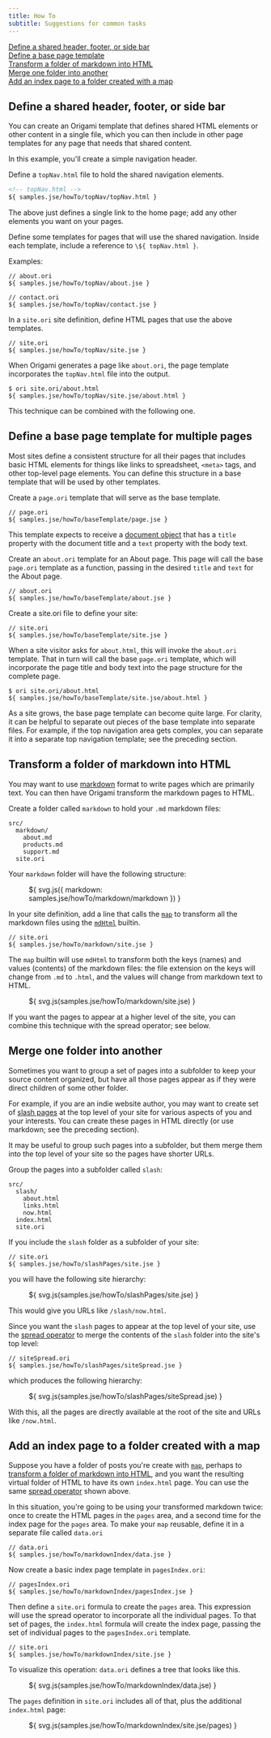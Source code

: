 ```yaml
---
title: How To
subtitle: Suggestions for common tasks
---
```


[Define a shared header, footer, or side bar](#topNav)<br>
[Define a base page template](#baseTemplate)<br>
[Transform a folder of markdown into HTML](#transform-markdown-folder)<br>
[Merge one folder into another](#spread)<br>
[Add an index page to a folder created with a map](#transform-with-index)

<a name="topNav"></a>

## Define a shared header, footer, or side bar

You can create an Origami template that defines shared HTML elements or other content in a single file, which you can then include in other page templates for any page that needs that shared content.

In this example, you'll create a simple navigation header.

<span class="tutorialStep"></span> Define a `topNav.html` file to hold the shared navigation elements.

```html
<!-- topNav.html -->
${ samples.jse/howTo/topNav/topNav.html }
```

The above just defines a single link to the home page; add any other elements you want on your pages.

<span class="tutorialStep"></span> Define some templates for pages that will use the shared navigation. Inside each template, include a reference to `\${ topNav.html }`.

Examples:

```ori
// about.ori
${ samples.jse/howTo/topNav/about.jse }
```

```ori
// contact.ori
${ samples.jse/howTo/topNav/contact.jse }
```

<span class="tutorialStep"></span> In a `site.ori` site definition, define HTML pages that use the above templates.

```ori
// site.ori
${ samples.jse/howTo/topNav/site.jse }
```

When Origami generates a page like `about.ori`, the page template incorporates the `topNav.html` file into the output.

```console
$ ori site.ori/about.html
${ samples.jse/howTo/topNav/site.jse/about.html }
```

This technique can be combined with the following one.

<a name="baseTemplate"></a>

## Define a base page template for multiple pages

Most sites define a consistent structure for all their pages that includes basic HTML elements for things like links to spreadsheet, `<meta>` tags, and other top-level page elements. You can define this structure in a base template that will be used by other templates.

<span class="tutorialStep"></span> Create a `page.ori` template that will serve as the base template.

```ori
// page.ori
${ samples.jse/howTo/baseTemplate/page.jse }
```

This template expects to receive a [document object](documents.html#document-objects) that has a `title` property with the document title and a `text` property with the body text.

<span class="tutorialStep"></span> Create an `about.ori` template for an About page. This page will call the base `page.ori` template as a function, passing in the desired `title` and `text` for the About page.

```ori
// about.ori
${ samples.jse/howTo/baseTemplate/about.jse }
```

<span class="tutorialStep"></span> Create a site.ori file to define your site:

```ori
// site.ori
${ samples.jse/howTo/baseTemplate/site.jse }
```

When a site visitor asks for `about.html`, this will invoke the `about.ori` template. That in turn will call the base `page.ori` template, which will incorporate the page title and body text into the page structure for the complete page.

```console
$ ori site.ori/about.html
${ samples.jse/howTo/baseTemplate/site.jse/about.html }
```

As a site grows, the base page template can become quite large. For clarity, it can be helpful to separate out pieces of the base template into separate files. For example, if the top navigation area gets complex, you can separate it into a separate top navigation template; see the preceding section.

<a name="transform-markdown-folder"></a>

## Transform a folder of markdown into HTML

You may want to use [markdown](https://daringfireball.net/projects/markdown/) format to write pages which are primarily text. You can then have Origami transform the markdown pages to HTML.

<span class="tutorialStep"></span> Create a folder called `markdown` to hold your `.md` markdown files:

```
src/
  markdown/
    about.md
    products.md
    support.md
  site.ori
```

Your `markdown` folder will have the following structure:

<figure>
${ svg.js({
  markdown: samples.jse/howTo/markdown/markdown
}) }
</figure>

<span class="tutorialStep"></span> In your site definition, add a line that calls the [`map`](/builtins/tree/map.html) to transform all the markdown files using the [`mdHtml`](/builtins/origami/mdHtml.html) builtin.

```ori
// site.ori
${ samples.jse/howTo/markdown/site.jse }
```

The `map` builtin will use `mdHtml` to transform both the keys (names) and values (contents) of the markdown files: the file extension on the keys will change from `.md` to `.html`, and the values will change from markdown text to HTML.

<figure>
${ svg.js(samples.jse/howTo/markdown/site.jse) }
</figure>

If you want the pages to appear at a higher level of the site, you can combine this technique with the spread operator; see below.

<a name="spread"></a>

## Merge one folder into another

Sometimes you want to group a set of pages into a subfolder to keep your source content organized, but have all those pages appear as if they were direct children of some other folder.

For example, if you are an indie website author, you may want to create set of [slash pages](https://slashpages.net) at the top level of your site for various aspects of you and your interests. You can create these pages in HTML directly (or use markdown; see the preceding section).

It may be useful to group such pages into a subfolder, but them merge them into the top level of your site so the pages have shorter URLs.

<span class="tutorialStep"></span> Group the pages into a subfolder called `slash`:

```
src/
  slash/
    about.html
    links.html
    now.html
  index.html
  site.ori
```

If you include the `slash` folder as a subfolder of your site:

```ori
// site.ori
${ samples.jse/howTo/slashPages/site.jse }
```

you will have the following site hierarchy:

<figure>
${ svg.js(samples.jse/howTo/slashPages/site.jse) }
</figure>

This would give you URLs like `/slash/now.html`.

<span class="tutorialStep"></span> Since you want the `slash` pages to appear at the top level of your site, use the [spread operator](syntax.html#spread-operator) to merge the contents of the `slash` folder into the site's top level:

```ori
// siteSpread.ori
${ samples.jse/howTo/slashPages/siteSpread.jse }
```

which produces the following hierarchy:

<figure>
${ svg.js(samples.jse/howTo/slashPages/siteSpread.jse) }
</figure>

With this, all the pages are directly available at the root of the site and URLs like `/now.html`.

<a name="transform-with-index"></a>

## Add an index page to a folder created with a map

Suppose you have a folder of posts you're create with [`map`](/builtins/tree/map.html), perhaps to [transform a folder of markdown into HTML](#transform-markdown-folder), and you want the resulting virtual folder of HTML to have its own `index.html` page. You can use the same [spread operator](syntax.html#spread-operator) shown above.

In this situation, you're going to be using your transformed markdown twice: once to create the HTML pages in the `pages` area, and a second time for the index page for the `pages` area. To make your `map` reusable, define it in a separate file called `data.ori`

```ori
// data.ori
${ samples.jse/howTo/markdownIndex/data.jse }
```

Now create a basic index page template in `pagesIndex.ori`:

```ori
// pagesIndex.ori
${ samples.jse/howTo/markdownIndex/pagesIndex.jse }
```

Then define a `site.ori` formula to create the `pages` area. This expression will use the spread operator to incorporate all the individual pages. To that set of pages, the `index.html` formula will create the index page, passing the set of individual pages to the `pagesIndex.ori` template.

```ori
// site.ori
${ samples.jse/howTo/markdownIndex/site.jse }
```

To visualize this operation: `data.ori` defines a tree that looks like this.

<figure>
${ svg.js(samples.jse/howTo/markdownIndex/data.jse) }
</figure>

The `pages` definition in `site.ori` includes all of that, plus the additional `index.html` page:

<figure>
${ svg.js(samples.jse/howTo/markdownIndex/site.jse/pages) }
</figure>
